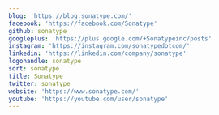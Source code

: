 ```yaml
---
blog: 'https://blog.sonatype.com/'
facebook: 'https://facebook.com/Sonatype'
github: sonatype
googleplus: 'https://plus.google.com/+Sonatypeinc/posts'
instagram: 'https://instagram.com/sonatypedotcom/'
linkedin: 'https://linkedin.com/company/sonatype'
logohandle: sonatype
sort: sonatype
title: Sonatype
twitter: sonatype
website: 'https://www.sonatype.com/'
youtube: 'https://youtube.com/user/sonatype'
---
```

